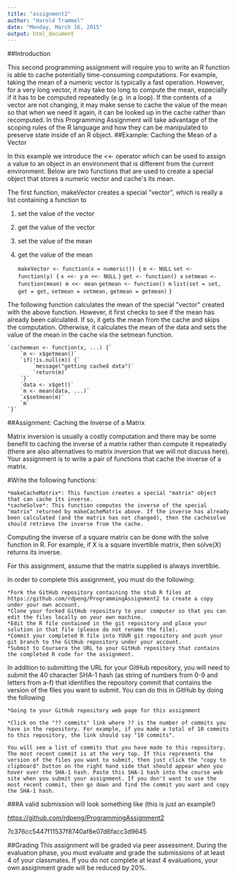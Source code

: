 ```yaml
---
title: "assignment2"
author: "Harold Trammel"
date: "Monday, March 16, 2015"
output: html_document
---
```


##Introduction

This second programming assignment will require you to write an R function is able to cache potentially time-consuming computations. For example, taking the mean of a numeric vector is typically a fast operation. However, for a very long vector, it may take too long to compute the mean, especially if it has to be computed repeatedly (e.g. in a loop). If the contents of a vector are not changing, it may make sense to cache the value of the mean so that when we need it again, it can be looked up in the cache rather than recomputed. In this Programming Assignment will take advantage of the scoping rules of the R language and how they can be manipulated to preserve state inside of an R object.
##Example: Caching the Mean of a Vector

In this example we introduce the <<- operator which can be used to assign a value to an object in an environment that is different from the current environment. Below are two functions that are used to create a special object that stores a numeric vector and cache's its mean.

The first function, makeVector creates a special "vector", which is really a list containing a function to

1. set the value of the vector
1. get the value of the vector
1. set the value of the mean
1. get the value of the mean


    `makeVector <- function(x = numeric()) {`
        `m <- NULL`
        `set <- function(y) {`
            `x <<- y`
            `m <<- NULL`
        `}`
        `get <- function() x`
        `setmean <- function(mean) m <<- mean`
        `getmean <- function() m`
        `list(set = set, get = get,`
            `setmean = setmean,`
            `getmean = getmean)`
    `}`

The following function calculates the mean of the special "vector" created with the above function. However, it first checks to see if the mean has already been calculated. If so, it gets the mean from the cache and skips the computation. Otherwise, it calculates the mean of the data and sets the value of the mean in the cache via the setmean function.

    `cachemean <- function(x, ...) {`
        `m <- x$getmean()`
        `if(!is.null(m)) {`
            `message("getting cached data")`
            `return(m)`
        `}`
        `data <- x$get()`
        `m <- mean(data, ...)`
        `x$setmean(m)`
        `m`
    `}`

##Assignment: Caching the Inverse of a Matrix

Matrix inversion is usually a costly computation and there may be some benefit to caching the inverse of a matrix rather than compute it repeatedly (there are also alternatives to matrix inversion that we will not discuss here). Your assignment is to write a pair of functions that cache the inverse of a matrix.

#Write the following functions:

    *makeCacheMatrix*: This function creates a special "matrix" object that can cache its inverse.
    *cacheSolve*: This function computes the inverse of the special "matrix" returned by makeCacheMatrix above. If the inverse has already been calculated (and the matrix has not changed), then the cachesolve should retrieve the inverse from the cache.

Computing the inverse of a square matrix can be done with the solve function in R. For example, if X is a square invertible matrix, then solve(X) returns its inverse.

For this assignment, assume that the matrix supplied is always invertible.

In order to complete this assignment, you must do the following:

    *Fork the GitHub repository containing the stub R files at https://github.com/rdpeng/ProgrammingAssignment2 to create a copy under your own account.
    *Clone your forked GitHub repository to your computer so that you can edit the files locally on your own machine.
    *Edit the R file contained in the git repository and place your solution in that file (please do not rename the file).
    *Commit your completed R file into YOUR git repository and push your git branch to the GitHub repository under your account.
    *Submit to Coursera the URL to your GitHub repository that contains the completed R code for the assignment.

In addition to submitting the URL for your GitHub repository, you will need to submit the 40 character SHA-1 hash (as string of numbers from 0-9 and letters from a-f) that identifies the repository commit that contains the version of the files you want to submit. You can do this in GitHub by doing the following

    *Going to your GitHub repository web page for this assignment

    *Click on the "?? commits" link where ?? is the number of commits you have in the repository. For example, if you made a total of 10 commits to this repository, the link should say "10 commits".

    You will see a list of commits that you have made to this repository. The most recent commit is at the very top. If this represents the version of the files you want to submit, then just click the "copy to clipboard" button on the right hand side that should appear when you hover over the SHA-1 hash. Paste this SHA-1 hash into the course web site when you submit your assignment. If you don't want to use the most recent commit, then go down and find the commit you want and copy the SHA-1 hash.

###A valid submission will look something like (this is just an example!)

https://github.com/rdpeng/ProgrammingAssignment2

7c376cc5447f11537f8740af8e07d6facc3d9645

##Grading
This assignment will be graded via peer assessment. During the evaluation phase, you must evaluate and grade the submissions of at least 4 of your classmates. If you do not complete at least 4 evaluations, your own assignment grade will be reduced by 20%.